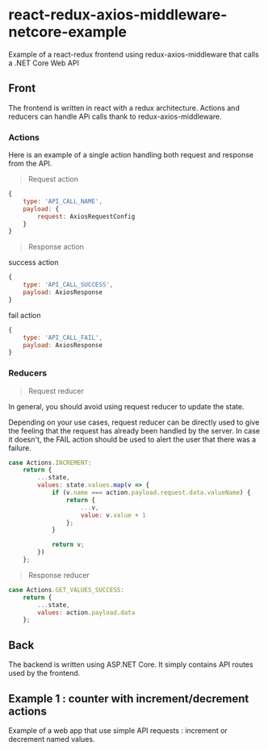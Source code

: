 # react-redux-axios-middleware-netcore-example

Example of a react-redux frontend using redux-axios-middleware that calls a .NET Core Web API

## Front

The frontend is written in react with a redux architecture.
Actions and reducers can handle APi calls thank to redux-axios-middleware.

### Actions

Here is an example of a single action handling both request and response from the API.

> Request action

``` js
{
    type: 'API_CALL_NAME',
    payload: {
        request: AxiosRequestConfig
    }
}
```

> Response action

success action
``` js
{
    type: 'API_CALL_SUCCESS',
    payload: AxiosResponse
}
```

fail action
``` js
{
    type: 'API_CALL_FAIL',
    payload: AxiosResponse
}
```

### Reducers

> Request reducer

In general, you should avoid using request reducer to update the state.

Depending on your use cases, request reducer can be directly used to give the feeling that the request has already been handled by the server. In case it doesn't, the FAIL action should be used to alert the user that there was a failure. 

``` js
case Actions.INCREMENT:
    return {
        ...state,
        values: state.values.map(v => {
            if (v.name === action.payload.request.data.valueName) {
                return {
                    ...v,
                    value: v.value + 1
                };
            }

            return v;
        })
    };
```

> Response reducer

``` js
case Actions.GET_VALUES_SUCCESS:
    return {
        ...state,
        values: action.payload.data
    };
```

## Back

The backend is written using ASP.NET Core. It simply contains API routes used by the frontend. 

## Example 1 : counter with increment/decrement actions

Example of a web app that use simple API requests : increment or decrement named values.